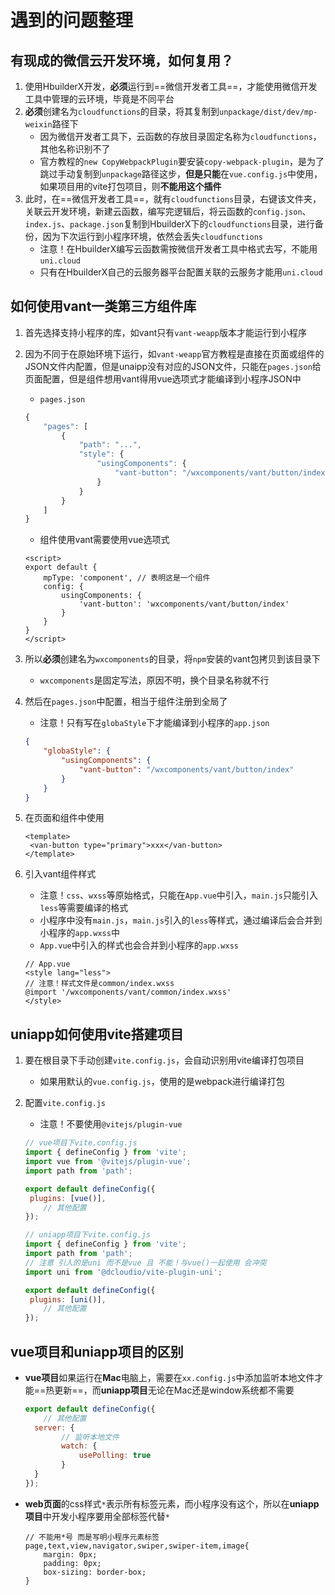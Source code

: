 # 遇到的问题整理

## 有现成的微信云开发环境，如何复用？

1. 使用HbuilderX开发，**必须**运行到==微信开发者工具==，才能使用微信开发工具中管理的云环境，毕竟是不同平台
2. **必须**创建名为`cloudfunctions`的目录，将其复制到`unpackage/dist/dev/mp-weixin`路径下
   - 因为微信开发者工具下，云函数的存放目录固定名称为`cloudfunctions`，其他名称识别不了
   - 官方教程的`new CopyWebpackPlugin`要安装`copy-webpack-plugin`，是为了跳过手动复制到`unpackage`路径这步，**但是只能**在`vue.config.js`中使用，如果项目用的vite打包项目，则**不能用这个插件**
3. 此时，在==微信开发者工具==，就有`cloudfunctions`目录，右键该文件夹，关联云开发环境，新建云函数，编写完逻辑后，将云函数的`config.json`、`index.js`、`package.json`复制到HbuilderX下的`cloudfunctions`目录，进行备份，因为下次运行到小程序环境，依然会丢失`cloudfunctions`
   - 注意！在HbuilderX编写云函数需按微信开发者工具中格式去写，不能用`uni.cloud`
   - 只有在HbuilderX自己的云服务器平台配置关联的云服务才能用`uni.cloud`

## 如何使用vant一类第三方组件库

1. 首先选择支持小程序的库，如vant只有`vant-weapp`版本才能运行到小程序

2. 因为不同于在原始环境下运行，如`vant-weapp`官方教程是直接在页面或组件的JSON文件内配置，但是unaipp没有对应的JSON文件，只能在`pages.json`给页面配置，但是组件想用vant得用vue选项式才能编译到小程序JSON中

   - `pages.json`

   ```js
   {
       "pages": [
           {
               "path": "...",
               "style": {
                   "usingComponents": {
                       "vant-button": "/wxcomponents/vant/button/index"
                   }
               }
           }
       ]
   }
   ```

   - 组件使用vant需要使用vue选项式

   ```vue
   <script>
   export default {
       mpType: 'component', // 表明这是一个组件
       config: {
           usingComponents: {
               'vant-button': 'wxcomponents/vant/button/index'
           }
       }
   }
   </script>
   ```

3. 所以**必须**创建名为`wxcomponents`的目录，将`npm`安装的vant包拷贝到该目录下

   - `wxcomponents`是固定写法，原因不明，换个目录名称就不行

4. 然后在`pages.json`中配置，相当于组件注册到全局了

   - 注意！只有写在`globaStyle`下才能编译到小程序的`app.json`

   ```json
   {
       "globaStyle": {
           "usingComponents": {
               "vant-button": "/wxcomponents/vant/button/index"
           }
       }
   }
   ```

5. 在页面和组件中使用

   ```vue
   <template>
   	<van-button type="primary">xxx</van-button>
   </template>
   ```

6. 引入vant组件样式

   - 注意！`css`、`wxss`等原始格式，只能在`App.vue`中引入，`main.js`只能引入`less`等需要编译的格式
   - 小程序中没有`main.js`，`main.js`引入的`less`等样式，通过编译后会合并到小程序的`app.wxss`中
   - `App.vue`中引入的样式也会合并到小程序的`app.wxss`

   ```vue
   // App.vue
   <style lang="less">
   // 注意！样式文件是common/index.wxss
   @import '/wxcomponents/vant/common/index.wxss'
   </style>
   ```

## uniapp如何使用vite搭建项目

1. 要在根目录下手动创建`vite.config.js`，会自动识别用vite编译打包项目

   - 如果用默认的`vue.config.js`，使用的是webpack进行编译打包

2. 配置`vite.config.js`

   - 注意！不要使用`@vitejs/plugin-vue`

   ```js
   // vue项目下vite.config.js
   import { defineConfig } from 'vite';
   import vue from '@vitejs/plugin-vue';
   import path from 'path';
   
   export default defineConfig({
   	plugins: [vue()],
       // 其他配置
   });
   
   // uniapp项目下vite.config.js
   import { defineConfig } from 'vite';
   import path from 'path';
   // 注意 引入的是uni 而不是vue 且 不能！与vue()一起使用 会冲突
   import uni from '@dcloudio/vite-plugin-uni';
   
   export default defineConfig({
   	plugins: [uni()],
       // 其他配置
   });
   ```

## vue项目和uniapp项目的区别

- **vue项目**如果运行在**Mac**电脑上，需要在`xx.config.js`中添加监听本地文件才能==热更新==，而**uniapp项目**无论在Mac还是window系统都不需要

  ```js
  export default defineConfig({
      // 其他配置
  	server: {
          // 监听本地文件
          watch: {
              usePolling: true
          }
  	}
  });
  ```

- **web页面**的css样式`*`表示所有标签元素，而小程序没有这个，所以在**uniapp项目**中开发小程序要用全部标签代替`*`

  ```less
  // 不能用*号 而是写明小程序元素标签
  page,text,view,navigator,swiper,swiper-item,image{
      margin: 0px;
      padding: 0px;
      box-sizing: border-box;
  }
  ```